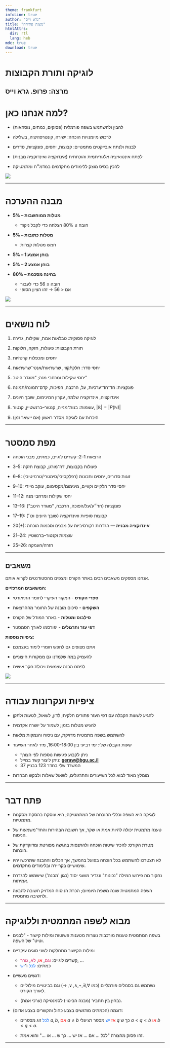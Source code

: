 ```yaml
---
theme: frankfurt
infoLine: true
author: "גרא וייס"
title: "מצגת פתיחה"
htmlAttrs:
  dir: rtl
  lang: heb
mdc: true
download: true
---
```

#  לוגיקה ותורת הקבוצות


 מרצה: פרופ. גרא וייס
---

# למה אנחנו כאן?
- להבין ולהשתמש בשפה פורמלית (פסוקים, כמתים, נוסחאות)
  
- לרכוש מיומנויות הוכחה: ישירה, קונטרפוזיציה, בשלילה
  
- לבנות ולנתח אובייקטים מתמטיים: קבוצות, יחסים, פונקציות, סדרים
  
- לפתח אינטואיציה אלגוריתמית והוכחתית (אינדוקציה ואינדוקציה מבנית)
  
- להכין בסיס מוצק ללימודים מתקדמים במדמ״ח ומתמטיקה

<img src="/images/למה אנחנו כאן.png" class="absolute top-40 right-180 w-100 h-100 opacity-80" />


---

# מבנה ההערכה


- **מטלות ממוחשבות – 5%**  
  - חובה ≥ 80% הצלחה כדי לקבל ניקוד  

- **מטלות כתובות – 5%**  
  - חמש מטלות קצרות  

- **בוחן אמצע 1 – 5%**  

- **בוחן אמצע 2 – 5%**  

- **בחינה מסכמת – 80%**  
  - חובה ≥ 56 כדי לעבור  
  - אם < 56 → זהו הציון הסופי


<img src="/images/שיקלול.png" class="absolute top-40 right-110 w-140 h-100 opacity-80" />

---

# לוח נושאים

1. לוגיקה פסוקית: טבלאות אמת, שקילות, גרירה  
   
2. תורת הקבוצות: פעולות, חזקה, חלוקות  
   
3. יחסים ומכפלות קרטזיות  
   
4. יחסי סדר: חלקי/קווי, שרשראות/אנטי־שרשראות  
   
5. יחסי שקילות ומרחבי מנה; “מוגדר היטב” 
   
6. פונקציות: חד־חד־ערכיות, על, הרכבה, הפיכות, קדם־תמונה/תמונה  
   
7. אינדוקציה, אינדוקציה שלמה, עקרון המינימום, שובך היונים  
   
8. עוצמות: בנות־מנייה, קנטור–ברנשטיין, קנטור, $|\mathbb{R}|=|P(\mathbb{N})|$  
   
9.  היכרות עם לוגיקה מסדר ראשון
    (אם יישאר זמן)

---

# מפת סמסטר
- הרצאות 1–2: קשרים לוגיים, כמתים, מבני הוכחה  
  
- 3–5: פעולות בקבוצות, דה־מורגן, קבוצת חזקה  
  
- 6–8: זוגות סדורים, יחסים ותכונות (רפלקסיבי/סימטרי/טרנזיטיבי)  
  
- 9–10: יחסי סדר חלקיים וקוויים, מינימום/מקסימום, עוקב מיידי  
  
- 11–12: יחסי שקילות ומרחבי מנה  
  
- 13–16: פונקציות (חד״ע/על/הפוכה, הרכבה, “מוגדר היטב”)  
  
- 17–19: קבוצות סופיות ואינדוקציה (שובך היונים וכו׳)  
  
- 20(+): **אינדוקציה מבנית** — הגדרות רקורסיביות על מבנים וסכמות הוכחה  
  
- 21–24: עוצמות וקנטור–ברנשטיין  
  
- 25–26: חזרה/העמקה

---

## משאבים

אנחנו מספקים משאבים רבים באתר הקורס ומצפים מהסטודנטים לקרוא אותם.

**המשאבים המרכזיים:**
- **ספרי הקורס** - המקור העיקרי לחומר התיאורטי
  
- **השקפים** - סיכום מובנה של החומר מההרצאות
  
- **סילבוס ומטלות** - באתר המודל של הקורס  
  
- **דפי עזר ותרגולים** - יפורסמו לאורך הסמסטר

**ציפיות נוספות:**
- אתם מצופים גם לחפש חומרי לימוד בעצמכם  
  
- להעמיק במה שלמדנו גם ממקורות חיצוניים
  
- לפתח הבנה עצמאית ויכולת חקר אישית

<img src="/images/משאבים.png" class="absolute top-70 right-140 w-100 h-80 opacity-80" />

---

# ציפיות ועקרונות עבודה
- להגיע לשעות הקבלה עם דפי העזר פתורים חלקית; לדון, לשאול, לטעות ולתקן  
  
- להגיש מטלות בזמן; לשמור על יושרה אקדמית  
  
- להשתמש בשפה מתמטית מדויקת, עם ניסוח והנמקות מלאות

- שעות הקבלה שלי: ימי רביעי בין 16:00-18:00, מיד לאחר השיעור
  - ניתן לקבוע פגישות נוספות לפי הצורך  
  - ניתן ליצור קשר במייל: **geraw@bgu.ac.il**
  - המשרד שלי בחדר 123 בבניין 37

- מומלץ מאוד לבוא לכל השיעורים והתרגולים, לשאול שאלות ולבקש הבהרות


---

# פתח דבר

- לוגיקה היא השפה וכללי ההוכחה של המתמטיקה; היא עוסקת בהסקת מסקנות מתמטיות.
  
- טענה מתמטית יכולה להיות אמת או שקר, אך חשובה הבהירות והחד־משמעות של הניסוח.
  
- מטרת הקורס: להכיר שיטות הוכחה ולהתנסות בהגשה מפורטת ומדוקדקת של הוכחות.
  
- לא תצטרכו להשתמש בכל הוכחה בפועל בהמשך, אך הכלים וההבנה שתרכשו יהיו שימושיים בקריירה ובלימודים מתקדמים.
  
- נחקור מה פירוש המילה "נכונות" ונגדיר מושגי יסוד (כגון 'מבנה') שישמשו להגדרת אמיתות.
  
- השפה המתמטית שונה משפת היומיום; הכרת הניסוח המדויק חשובה להבעה ולחשיבה מתמטית.



---

# מבוא לשפה המתמטית וללוגיקה

- בשפה המתמטית טענות מורכבות נוצרות מטענות פשוטות ומילות קישור - "לבנים וטיט" של השפה.  

- מילות הקישור מתחלקות לשני סוגים עיקריים:
  - קשרים לוגיים: <span style="color:#d6336c">וגם</span>, <span style="color:red">או</span>, <span style="color:#d6336c">לא</span>, <span style="color:#d6336c">גורר</span>, …
  - כמתים: <span style="color:#0d6efd">לכל</span> ו־<span style="color:#0d6efd">יש</span>

- דגשים מעשיים:
  -  נשתמש גם בסמלים פורמליים (כמו $\forall,\exists,\neg,\wedge,\vee,\to$)  וגם בביטויים מילוליים לאורך הקורס.
   
  - נבחין בין תחביר (מבנה הביטוי) לסמנטיקה (ערכי אמת).

- דוגמה (הכמתים מודגשים בצבע כחול והקשרים בצבע אדום):  
  - <span style="color:#0d6efd">לכל</span>  זוג מספרים $a,b$, <span style="color:red">אם</span> $a\neq b$ <span style="color:red">אז</span> <span style="color:#0d6efd">יש</span> מספר רציונלי $q$ כך ש $a<q<b$ <span style="color:red">או</span> $b<q<a$.

  - זהו פסוק מהצורה "לכל ... אם ... אז יש ... כך ש ... או ..." והוא אמת.

---



